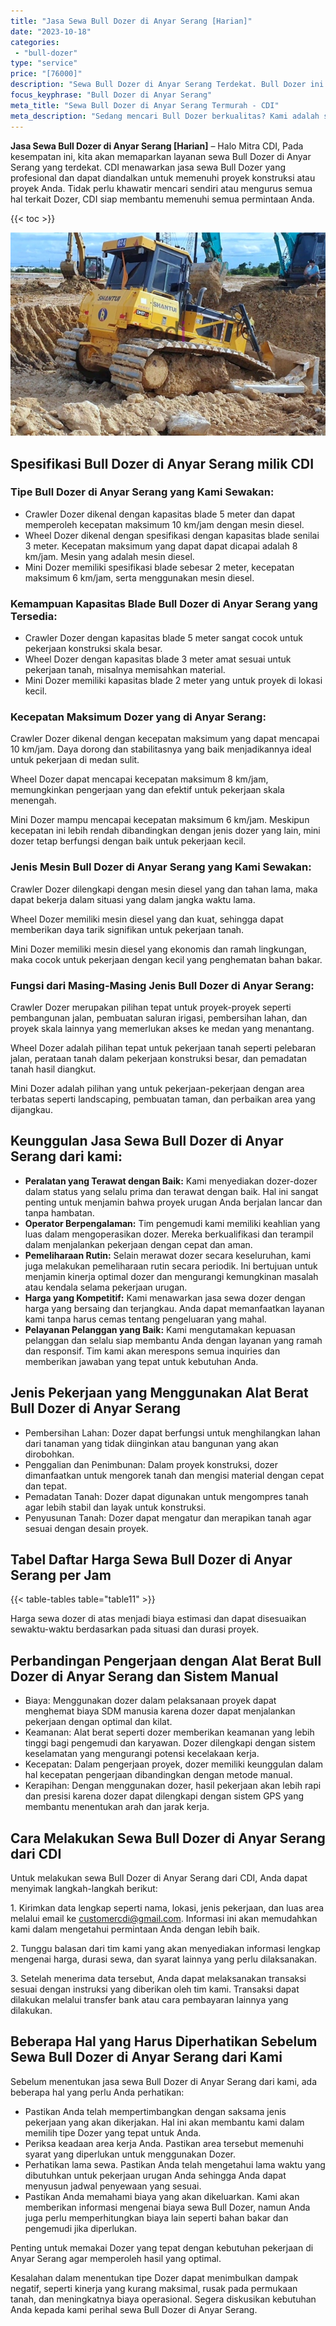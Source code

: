 ```yaml
---
title: "Jasa Sewa Bull Dozer di Anyar Serang [Harian]"
date: "2023-10-18"
categories:
 - "bull-dozer"
type: "service"
price: "[76000]"
description: "Sewa Bull Dozer di Anyar Serang Terdekat. Bull Dozer ini menjadi solusi utama dalam proyek pembangunan sebagai peralatan konstruksi powerful dan produktif. Segera konsultasikan kebutuhan Anda."
focus_keyphrase: "Bull Dozer di Anyar Serang"
meta_title: "Sewa Bull Dozer di Anyar Serang Termurah - CDI"
meta_description: "Sedang mencari Bull Dozer berkualitas? Kami adalah solusi tepat dengan penawaran terbaik. Klik untuk info lebih lanjut."
---
```


**Jasa Sewa Bull Dozer di Anyar Serang [Harian]** – Halo Mitra CDI, Pada kesempatan ini, kita akan memaparkan layanan sewa Bull Dozer di Anyar Serang yang terdekat. CDI menawarkan jasa sewa Bull Dozer yang profesional dan dapat diandalkan untuk memenuhi proyek konstruksi atau proyek Anda. Tidak perlu khawatir mencari sendiri atau mengurus semua hal terkait Dozer, CDI siap membantu memenuhi semua permintaan Anda.

{{< toc >}}

![Jasa Sewa Bull Dozer di Anyar Serang [Harian]](/images/bull-dozer/bull-dozer-16.jpg)

## Spesifikasi Bull Dozer di Anyar Serang milik CDI

### Tipe Bull Dozer di Anyar Serang yang Kami Sewakan:

*   Crawler Dozer dikenal dengan kapasitas blade 5 meter dan dapat memperoleh kecepatan maksimum 10 km/jam dengan mesin diesel.
*   Wheel Dozer dikenal dengan spesifikasi dengan kapasitas blade senilai 3 meter. Kecepatan maksimum yang dapat dapat dicapai adalah 8 km/jam. Mesin yang adalah mesin diesel.
*   Mini Dozer memiliki spesifikasi blade sebesar 2 meter, kecepatan maksimum 6 km/jam, serta menggunakan mesin diesel.

### Kemampuan Kapasitas Blade Bull Dozer di Anyar Serang yang Tersedia:

*   Crawler Dozer dengan kapasitas blade 5 meter sangat cocok untuk pekerjaan konstruksi skala besar.
*   Wheel Dozer dengan kapasitas blade 3 meter amat sesuai untuk pekerjaan tanah, misalnya memisahkan material.
*   Mini Dozer memiliki kapasitas blade 2 meter yang untuk proyek di lokasi kecil.

### Kecepatan Maksimum Dozer yang di Anyar Serang:

Crawler Dozer dikenal dengan kecepatan maksimum yang dapat mencapai 10 km/jam. Daya dorong dan stabilitasnya yang baik menjadikannya ideal untuk pekerjaan di medan sulit.

Wheel Dozer dapat mencapai kecepatan maksimum 8 km/jam, memungkinkan pengerjaan yang dan efektif untuk pekerjaan skala menengah.

Mini Dozer mampu mencapai kecepatan maksimum 6 km/jam. Meskipun kecepatan ini lebih rendah dibandingkan dengan jenis dozer yang lain, mini dozer tetap berfungsi dengan baik untuk pekerjaan kecil.

### Jenis Mesin Bull Dozer di Anyar Serang yang Kami Sewakan:

Crawler Dozer dilengkapi dengan mesin diesel yang dan tahan lama, maka dapat bekerja dalam situasi yang dalam jangka waktu lama.

Wheel Dozer memiliki mesin diesel yang dan kuat, sehingga dapat memberikan daya tarik signifikan untuk pekerjaan tanah.

Mini Dozer memiliki mesin diesel yang ekonomis dan ramah lingkungan, maka cocok untuk pekerjaan dengan kecil yang penghematan bahan bakar.

### Fungsi dari Masing-Masing Jenis Bull Dozer di Anyar Serang:

Crawler Dozer merupakan pilihan tepat untuk proyek-proyek seperti pembangunan jalan, pembuatan saluran irigasi, pembersihan lahan, dan proyek skala lainnya yang memerlukan akses ke medan yang menantang.

Wheel Dozer adalah pilihan tepat untuk pekerjaan tanah seperti pelebaran jalan, perataan tanah dalam pekerjaan konstruksi besar, dan pemadatan tanah hasil diangkut.

Mini Dozer adalah pilihan yang untuk pekerjaan-pekerjaan dengan area terbatas seperti landscaping, pembuatan taman, dan perbaikan area yang dijangkau.

## Keunggulan Jasa Sewa Bull Dozer di Anyar Serang dari kami:

*   **Peralatan yang Terawat dengan Baik:** Kami menyediakan dozer-dozer dalam status yang selalu prima dan terawat dengan baik. Hal ini sangat penting untuk menjamin bahwa proyek urugan Anda berjalan lancar dan tanpa hambatan.
*   **Operator Berpengalaman:** Tim pengemudi kami memiliki keahlian yang luas dalam mengoperasikan dozer. Mereka berkualifikasi dan terampil dalam menjalankan pekerjaan dengan cepat dan aman.
*   **Pemeliharaan Rutin:** Selain merawat dozer secara keseluruhan, kami juga melakukan pemeliharaan rutin secara periodik. Ini bertujuan untuk menjamin kinerja optimal dozer dan mengurangi kemungkinan masalah atau kendala selama pekerjaan urugan.
*   **Harga yang Kompetitif:** Kami menawarkan jasa sewa dozer dengan harga yang bersaing dan terjangkau. Anda dapat memanfaatkan layanan kami tanpa harus cemas tentang pengeluaran yang mahal.
*   **Pelayanan Pelanggan yang Baik:** Kami mengutamakan kepuasan pelanggan dan selalu siap membantu Anda dengan layanan yang ramah dan responsif. Tim kami akan merespons semua inquiries dan memberikan jawaban yang tepat untuk kebutuhan Anda.

## Jenis Pekerjaan yang Menggunakan Alat Berat Bull Dozer di Anyar Serang

*   Pembersihan Lahan: Dozer dapat berfungsi untuk menghilangkan lahan dari tanaman yang tidak diinginkan atau bangunan yang akan dirobohkan.
*   Penggalian dan Penimbunan: Dalam proyek konstruksi, dozer dimanfaatkan untuk mengorek tanah dan mengisi material dengan cepat dan tepat.
*   Pemadatan Tanah: Dozer dapat digunakan untuk mengompres tanah agar lebih stabil dan layak untuk konstruksi.
*   Penyusunan Tanah: Dozer dapat mengatur dan merapikan tanah agar sesuai dengan desain proyek.

## Tabel Daftar Harga Sewa Bull Dozer di Anyar Serang per Jam

{{< table-tables table="table11" >}}

Harga sewa dozer di atas menjadi biaya estimasi dan dapat disesuaikan sewaktu-waktu berdasarkan pada situasi dan durasi proyek.

## Perbandingan Pengerjaan dengan Alat Berat Bull Dozer di Anyar Serang dan Sistem Manual

*   Biaya: Menggunakan dozer dalam pelaksanaan proyek dapat menghemat biaya SDM manusia karena dozer dapat menjalankan pekerjaan dengan optimal dan kilat.
*   Keamanan: Alat berat seperti dozer memberikan keamanan yang lebih tinggi bagi pengemudi dan karyawan. Dozer dilengkapi dengan sistem keselamatan yang mengurangi potensi kecelakaan kerja.
*   Kecepatan: Dalam pengerjaan proyek, dozer memiliki keunggulan dalam hal kecepatan pengerjaan dibandingkan dengan metode manual.
*   Kerapihan: Dengan menggunakan dozer, hasil pekerjaan akan lebih rapi dan presisi karena dozer dapat dilengkapi dengan sistem GPS yang membantu menentukan arah dan jarak kerja.

## Cara Melakukan Sewa Bull Dozer di Anyar Serang dari CDI

Untuk melakukan sewa Bull Dozer di Anyar Serang dari CDI, Anda dapat menyimak langkah-langkah berikut:

1\.  Kirimkan data lengkap seperti nama, lokasi, jenis pekerjaan, dan luas area melalui email ke customercdi@gmail.com. Informasi ini akan memudahkan kami dalam mengetahui permintaan Anda dengan lebih baik.

2\.  Tunggu balasan dari tim kami yang akan menyediakan informasi lengkap mengenai harga, durasi sewa, dan syarat lainnya yang perlu dilaksanakan.

3\.  Setelah menerima data tersebut, Anda dapat melaksanakan transaksi sesuai dengan instruksi yang diberikan oleh tim kami. Transaksi dapat dilakukan melalui transfer bank atau cara pembayaran lainnya yang dilakukan.

## Beberapa Hal yang Harus Diperhatikan Sebelum Sewa Bull Dozer di Anyar Serang dari Kami

Sebelum menentukan jasa sewa Bull Dozer di Anyar Serang dari kami, ada beberapa hal yang perlu Anda perhatikan:

*   Pastikan Anda telah mempertimbangkan dengan saksama jenis pekerjaan yang akan dikerjakan. Hal ini akan membantu kami dalam memilih tipe Dozer yang tepat untuk Anda.
*   Periksa keadaan area kerja Anda. Pastikan area tersebut memenuhi syarat yang diperlukan untuk menggunakan Dozer.
*   Perhatikan lama sewa. Pastikan Anda telah mengetahui lama waktu yang dibutuhkan untuk pekerjaan urugan Anda sehingga Anda dapat menyusun jadwal penyewaan yang sesuai.
*   Pastikan Anda memahami biaya yang akan dikeluarkan. Kami akan memberikan informasi mengenai biaya sewa Bull Dozer, namun Anda juga perlu memperhitungkan biaya lain seperti bahan bakar dan pengemudi jika diperlukan.

Penting untuk memakai Dozer yang tepat dengan kebutuhan pekerjaan di Anyar Serang agar memperoleh hasil yang optimal.

Kesalahan dalam menentukan tipe Dozer dapat menimbulkan dampak negatif, seperti kinerja yang kurang maksimal, rusak pada permukaan tanah, dan meningkatnya biaya operasional. Segera diskusikan kebutuhan Anda kepada kami perihal sewa Bull Dozer di Anyar Serang.
